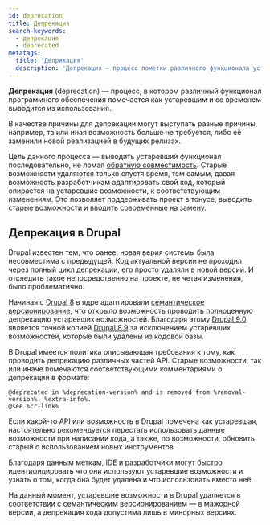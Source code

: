 ```yaml
---
id: deprecation
title: Депрекация
search-keywords:
  - депрекация
  - deprecated
metatags:
  title: 'Деприкация'
  description: 'Депрекация — процесс пометки различного функционала устаревшим.'
---
```


**Депрекация** (deprecation) — процесс, в котором различный функционал программного обеспечения помечается как устаревшим и со временем выводится из использования.

В качестве причины для депрекации могут выступать разные причины, например, та или иная возможность больше не требуется, либо её заменили новой реализацией в будущих релизах.

Цель данного процесса — выводить устаревший функционал последовательно, не ломая [обратную совместимость](backward-compatibility.md). Старые возможности удаляются только спустя время, тем самым, давая возможность разработчикам адаптировать свой код, который опирается на устаревшие возможности, к соответствующим изменениям. Это позволяет поддерживать проект в тонусе, выводить старые возможности и вводить современные на замену.

## Депрекация в Drupal

Drupal известен тем, что ранее, новая верия системы была несовместима с предыдущей. Код актуальной версии не проходил через полный цикл депрекации, его просто удаляли в новой версии. И отследить такое непосредственно на проекте, не четая изменения, было проблематично.
 
Начиная с [Drupal 8](drupal/8/drupal-8.md) в ядре адаптировали [семантическое версионирование](semver.md), что открыло возможность проводить полноценную депрекацию устаревших возможностей. Благодаря этому [Drupal 9.0](drupal/9/releases/release-9.0.0.md) является точной копией [Drupal 8.9](drupal/8/releases/release-8.9.0.md) за исключением устаревших возможностей, которые были удалены из кодовой базы.

В Drupal имеется политика описывающая требования к тому, как проводить депрекацию различных частей API. Старые возможности, так или иначе помечаются соответствующими комментариями о депрекации в формате:

```
@deprecated in %deprecation-version% and is removed from %removal-version%. %extra-info%.
@see %cr-link%
```

Если какой-то API или возможность в Drupal помечена как устаревшая, настоятельно рекомендуется перестать использовать данные возможности при написании кода, а также, по возможности, обновить старый с использованием новых инструментов.

Благодаря данным меткам, IDE и разработчики могут быстро идентифицировать что они используют устаревшие возможности и узнать о том, когда она будет удалена и что использовать вместо неё.

На данный момент, устаревшие возможности в Drupal удаляется в соответствии с семантическим версионированием — в мажорной версии, а депрекация кода допустима лишь в минорных версиях.
